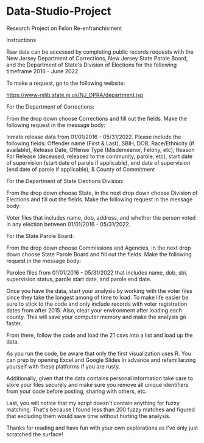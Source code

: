 # Data-Studio-Project
 Research Project on Felon Re-enfranchisment


Instructions

Raw data can be accessed by completing public records requests with the New Jersey Department of Corrections, New Jersey State Parole Board, and the Department of State's Division of Elections for the following timeframe 2016 - June 2022. 

To make a request, go to the following website:

https://www-njlib.state.nj.us/NJ_OPRA/department.jsp

For the Department of Corrections:

From the drop down choose Corrections and fill out the fields. Make the following request in the message body:

Inmate release data from 01/01/2016 - 05/31/2022. Please include the following fields:
Offender name (First & Last), SBIH, DOB, Race/Ethnicity (if available), Release Date, Offense Type (Misdemeanor, Felony, etc), Reason For Release (deceased, released to the community, parole, etc), start date of supervision (start date of parole if applicable), end date of supervision (end date of parole if applicable), & County of Commitment

For the Department of State Elections Division:

From the drop down choose State, in the next drop down choose Division of Elections and fill out the fields. Make the following request in the message body:

Voter files that includes name, dob, address, and whether the person voted in any election between 01/01/2016 - 05/31/2022. 

For the State Parole Board:

From the drop down choose Commissions and Agencies, in the next drop down choose State Parole Board and fill out the fields. Make the following request in the message body:

Parolee files from 01/01/2016 - 05/31/2022 that includes name, dob, sbi, supervision status, parole start date, and parole end date. 

Once you have the data, start your analysis by working with the voter files since they take the longest among of time to load. To make life easier be sure to stick to the code and only include records with voter registration dates from after 2015. Also, clear your environment after loading each county. This will save your computer memory and make the analysis go faster. 

From there, follow the code and load the 21 csvs into a list and load up the data. 

As you run the code, be aware that only the first visualization uses R. You can prep by opening Excel and Google Slides in advance and refamiliarzing yourself with these platforms if you are rusty.

Additionally, given that the data contains personal information take care to store your files securely and make sure you remove all unique identifiers from your code before posting, sharing with others, etc.

Last, you will notice that my script doesn't contain anything for fuzzy matching. That's because I found less than 200 fuzzy matches and figured that excluding them would save time without hurting the analysis. 

Thanks for reading and have fun with your own explorations as I've only just scratched the surface!
